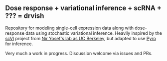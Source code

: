 ## Dose response + variational inference + scRNA + ??? = drvish

Repository for modeling single-cell expression data along with dose-response data using stochastic variational inference. Heavily inspired by the [scVI](https://github.com/YosefLab/scVi) project from [Nir Yosef's lab as UC Berkeley](https://niryosef.wordpress.com/), but adapted to use [Pyro](https://pyro.ai) for inference.

Very much a work in progress. Discussion welcome via issues and PRs.
